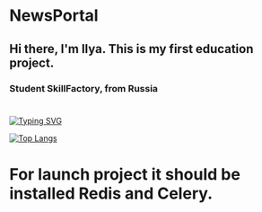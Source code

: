 # NewsPortal
## Hi there, I'm Ilya. This is my first education project. 
### Student SkillFactory, from Russia
#
[![Typing SVG](https://readme-typing-svg.herokuapp.com?color=%2336BCF7&lines=Full-stack+development+on+Python)](https://git.io/typing-svg)

[![Top Langs](https://github-readme-stats.vercel.app/api/top-langs/?username=trainagain&layout=compact)](https://github.com/trainagain/NewsPortal)
#
# **For launch project it should be installed Redis and Celery.**
